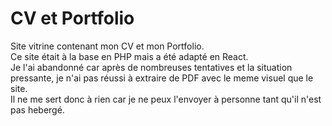 # CV et Portfolio
Site vitrine contenant mon CV et mon Portfolio.  
Ce site était à la base en PHP mais a été adapté en React.  
Je l'ai abandonné car après de nombreuses tentatives et la situation pressante, je n'ai pas réussi à extraire de PDF avec le meme visuel que le site.  
Il ne me sert donc à rien car je ne peux l'envoyer à personne tant qu'il n'est pas hebergé.

